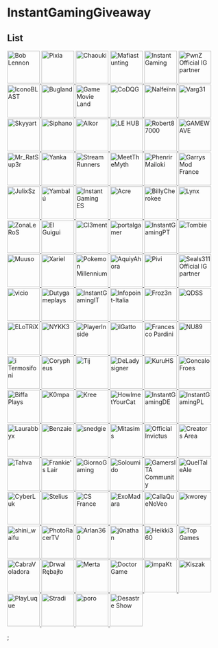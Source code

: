 # InstantGamingGiveaway

## List

<p id="giveaways" align="left">
  <a
    class="giveaway"
    href="https://www.instant-gaming.com/de/giveaway/BOBLENNON?igr=kostjabtw"
    target="_blank"
    rel="noreferrer"
  >
    <img
      src="https://gaming-cdn.com/images/avatars/12254287-1660306272.jpg"
      alt="Bob Lennon"
      width="76"
      height="76"
    />
  </a>
  <a
    class="giveaway"
    href="https://www.instant-gaming.com/de/giveaway/PIXIA?igr=kostjabtw"
    target="_blank"
    rel="noreferrer"
  >
    <img
      src="https://gaming-cdn.com/images/avatars/7831487-1561130856.jpg"
      alt="Pixia"
      width="76"
      height="76"
    />
  </a>
  <a
    class="giveaway"
    href="https://www.instant-gaming.com/fr/giveaway/chaouki?igr=kostjabtw"
    target="_blank"
    rel="noreferrer"
  >
    <img
      src="https://gaming-cdn.com/images/avatars/336149-1646325089.jpg"
      alt="Chaouki"
      width="76"
      height="76"
    />
  </a>
  <a
    class="giveaway"
    href="https://www.instant-gaming.com/fr/giveaway/MAFIASTUNTING?igr=kostjabtw"
    target="_blank"
    rel="noreferrer"
  >
    <img
      src="https://gaming-cdn.com/images/avatars/11592735-1594039464.jpg"
      alt="Mafiastunting"
      width="76"
      height="76"
    />
  </a>
  <a
    class="giveaway"
    href="https://www.instant-gaming.com/de/giveaway/INSTANTGAMING?igr=kostjabtw"
    target="_blank"
    rel="noreferrer"
  >
    <img
      src="https://gaming-cdn.com/images/avatars/2700115-1546959181.jpg"
      alt="Instant Gaming"
      width="76"
      height="76"
    />
  </a>
  <a
    class="giveaway"
    href="https://www.instant-gaming.com/fr/giveaway/SUPREMELEADER?igr=kostjabtw"
    target="_blank"
    rel="noreferrer"
  >
    <img
      src="https://gaming-cdn.com/images/avatars/1716955-1681777192.jpg"
      alt="PwnZ Official IG partner"
      width="76"
      height="76"
    />
  </a>
  <a
    class="giveaway"
    href="https://www.instant-gaming.com/de/giveaway/ICONOBLAST?igr=kostjabtw"
    target="_blank"
    rel="noreferrer"
  >
    <img
      src="https://gaming-cdn.com/images/avatars/173704-1571080323.jpg"
      alt="IconoBLAST"
      width="76"
      height="76"
    />
  </a>
  <a
    class="giveaway"
    href="https://www.instant-gaming.com/fr/giveaway/bugland?igr=kostjabtw"
    target="_blank"
    rel="noreferrer"
  >
    <img
      src="https://gaming-cdn.com/images/avatars/3009082-1540312665.jpg"
      alt="Bugland"
      width="76"
      height="76"
    />
  </a>
  <a
    class="giveaway"
    href="https://www.instant-gaming.com/fr/giveaway/GAMEMOVIELAND?igr=kostjabtw"
    target="_blank"
    rel="noreferrer"
  >
    <img
      src="https://gaming-cdn.com/images/avatars/170629-1547987125.jpg"
      alt="Game Movie Land"
      width="76"
      height="76"
    />
  </a>
  <a
    class="giveaway"
    href="https://www.instant-gaming.com/fr/giveaway/CODQG?igr=kostjabtw"
    target="_blank"
    rel="noreferrer"
  >
    <img
      src="https://gaming-cdn.com/images/avatars/452863-1561392211.jpg"
      alt="CoDQG"
      width="76"
      height="76"
    />
  </a>
  <a
    class="giveaway"
    href="https://www.instant-gaming.com/fr/giveaway/NALFEINN?igr=kostjabtw"
    target="_blank"
    rel="noreferrer"
  >
    <img
      src="https://gaming-cdn.com/images/avatars/2210688-1649113160.jpg"
      alt="Nalfeïnn"
      width="76"
      height="76"
    />
  </a>
  <a
    class="giveaway"
    href="https://www.instant-gaming.com/fr/giveaway/VARG?igr=kostjabtw"
    target="_blank"
    rel="noreferrer"
  >
    <img
      src="https://gaming-cdn.com/images/avatars/5518320-1553640087.jpg"
      alt="Varg31"
      width="76"
      height="76"
    />
  </a>
  <a
    class="giveaway"
    href="https://www.instant-gaming.com/de/giveaway/skyyart?igr=kostjabtw"
    target="_blank"
    rel="noreferrer"
  >
    <img
      src="https://gaming-cdn.com/images/avatars/8099122-1564755224.jpg"
      alt="Skyyart"
      width="76"
      height="76"
    />
  </a>
  <a
    class="giveaway"
    href="https://www.instant-gaming.com/fr/giveaway/SIPHANO?igr=kostjabtw"
    target="_blank"
    rel="noreferrer"
  >
    <img
      src="https://gaming-cdn.com/images/avatars/11592640-1594134353.jpg"
      alt="Siphano"
      width="76"
      height="76"
    />
  </a>
  <a
    class="giveaway"
    href="https://www.instant-gaming.com/fr/giveaway/ALKOR?igr=kostjabtw"
    target="_blank"
    rel="noreferrer"
  >
    <img
      src="https://gaming-cdn.com/images/avatars/4684425-1617274240.jpg"
      alt="Alkor"
      width="76"
      height="76"
    />
  </a>
  <a
    class="giveaway"
    href="https://www.instant-gaming.com/fr/giveaway/SEGMENT?igr=kostjabtw"
    target="_blank"
    rel="noreferrer"
  >
    <img
      src="https://gaming-cdn.com/images/avatars/14447951-1677748902.jpg"
      alt="LE HUB"
      width="76"
      height="76"
    />
  </a>
  <a
    class="giveaway"
    href="https://www.instant-gaming.com/fr/giveaway/ROBERT?igr=kostjabtw"
    target="_blank"
    rel="noreferrer"
  >
    <img
      src="https://gaming-cdn.com/images/avatars/765860-1527847205.jpg"
      alt="Robert87000"
      width="76"
      height="76"
    />
  </a>
  <a
    class="giveaway"
    href="https://www.instant-gaming.com/de/giveaway/GAMEWAVE?igr=kostjabtw"
    target="_blank"
    rel="noreferrer"
  >
    <img
      src="https://gaming-cdn.com/images/avatars/3297504-1554723487.jpg"
      alt="GAMEWAVE"
      width="76"
      height="76"
    />
  </a>
  <a
    class="giveaway"
    href="https://www.instant-gaming.com/fr/giveaway/RATSUPER?igr=kostjabtw"
    target="_blank"
    rel="noreferrer"
  >
    <img
      src="https://gaming-cdn.com/images/avatars/162664-1527173086.jpg"
      alt="Mr_RatSup3r"
      width="76"
      height="76"
    />
  </a>
  <a
    class="giveaway"
    href="https://www.instant-gaming.com/de/giveaway/YANKA?igr=kostjabtw"
    target="_blank"
    rel="noreferrer"
  >
    <img
      src="https://gaming-cdn.com/images/avatars/17791717-1684537536.jpg"
      alt="Yanka"
      width="76"
      height="76"
    />
  </a>
  <a
    class="giveaway"
    href="https://www.instant-gaming.com/fr/giveaway/STREAMRUNNERS?igr=kostjabtw"
    target="_blank"
    rel="noreferrer"
  >
    <img
      src="https://gaming-cdn.com/images/avatars/15530490-1634564097.jpg"
      alt="StreamRunners"
      width="76"
      height="76"
    />
  </a>
  <a
    class="giveaway"
    href="https://www.instant-gaming.com/de/giveaway/MeetTheMyth?igr=kostjabtw"
    target="_blank"
    rel="noreferrer"
  >
    <img
      src="https://gaming-cdn.com/images/avatars/911134-1650630244.jpg"
      alt="MeetTheMyth"
      width="76"
      height="76"
    />
  </a>
  <a
    class="giveaway"
    href="https://www.instant-gaming.com/de/giveaway/PHENRIR?igr=kostjabtw"
    target="_blank"
    rel="noreferrer"
  >
    <img
      src="https://gaming-cdn.com/images/avatars/16050488-1638352180.jpg"
      alt="Phenrir Mailoki"
      width="76"
      height="76"
    />
  </a>
  <a
    class="giveaway"
    href="https://www.instant-gaming.com/fr/giveaway/GMODFR?igr=kostjabtw"
    target="_blank"
    rel="noreferrer"
  >
    <img
      src="https://gaming-cdn.com/images/avatars/15499812-1646775114.jpg"
      alt="Garrys Mod France"
      width="76"
      height="76"
    />
  </a>
  <a
    class="giveaway"
    href="https://www.instant-gaming.com/de/giveaway/JULIXSZ?igr=kostjabtw"
    target="_blank"
    rel="noreferrer"
  >
    <img
      src="https://gaming-cdn.com/images/avatars/17310739-1649259316.jpg"
      alt="JulixSz"
      width="76"
      height="76"
    />
  </a>
  <a
    class="giveaway"
    href="https://www.instant-gaming.com/de/giveaway/YAMBALU?igr=kostjabtw"
    target="_blank"
    rel="noreferrer"
  >
    <img
      src="https://gaming-cdn.com/images/avatars/1299958-1667123766.jpg"
      alt="Yambalú"
      width="76"
      height="76"
    />
  </a>
  <a
    class="giveaway"
    href="https://www.instant-gaming.com/de/giveaway/INSTANTGAMINGES?igr=kostjabtw"
    target="_blank"
    rel="noreferrer"
  >
    <img
      src="https://gaming-cdn.com/images/avatars/825485-1683532505.jpg"
      alt="Instant Gaming ES"
      width="76"
      height="76"
    />
  </a>
  <a
    class="giveaway"
    href="https://www.instant-gaming.com/de/giveaway/ACRE?igr=kostjabtw"
    target="_blank"
    rel="noreferrer"
  >
    <img
      src="https://gaming-cdn.com/images/avatars/2550652-1614044439.jpg"
      alt="Acre"
      width="76"
      height="76"
    />
  </a>
  <a
    class="giveaway"
    href="https://www.instant-gaming.com/de/giveaway/BILLYCHEROKEE?igr=kostjabtw"
    target="_blank"
    rel="noreferrer"
  >
    <img
      src="https://gaming-cdn.com/images/avatars/2072378-1604485229.jpg"
      alt="BillyCherokee"
      width="76"
      height="76"
    />
  </a>
  <a
    class="giveaway"
    href="https://www.instant-gaming.com/de/giveaway/LYNX?igr=kostjabtw"
    target="_blank"
    rel="noreferrer"
  >
    <img
      src="https://gaming-cdn.com/images/avatars/2437583-1659723926.jpg"
      alt="Lynx"
      width="76"
      height="76"
    />
  </a>
  <a
    class="giveaway"
    href="https://www.instant-gaming.com/de/giveaway/ZONALEROS?igr=kostjabtw"
    target="_blank"
    rel="noreferrer"
  >
    <img
      src="https://gaming-cdn.com/images/avatars/13745456-1614222765.jpg"
      alt="ZonaLeRoS"
      width="76"
      height="76"
    />
  </a>
  <a
    class="giveaway"
    href="https://www.instant-gaming.com/de/giveaway/GUIGUI?igr=kostjabtw"
    target="_blank"
    rel="noreferrer"
  >
    <img
      src="https://gaming-cdn.com/images/avatars/262337-1647999658.jpg"
      alt="El Guigui"
      width="76"
      height="76"
    />
  </a>
  <a
    class="giveaway"
    href="https://www.instant-gaming.com/fr/giveaway/PORAID?igr=kostjabtw"
    target="_blank"
    rel="noreferrer"
  >
    <img
      src="https://gaming-cdn.com/images/avatars/5324059-1634130045.jpg"
      alt="Cl3ment"
      width="76"
      height="76"
    />
  </a>
  <a
    class="giveaway"
    href="https://www.instant-gaming.com/de/giveaway/PORTALGAMER?igr=kostjabtw"
    target="_blank"
    rel="noreferrer"
  >
    <img
      src="https://gaming-cdn.com/images/avatars/14576258-1649363215.jpg"
      alt="portalgamer"
      width="76"
      height="76"
    />
  </a>
  <a
    class="giveaway"
    href="https://www.instant-gaming.com/de/giveaway/INSTANTGAMINGPT?igr=kostjabtw"
    target="_blank"
    rel="noreferrer"
  >
    <img
      src="https://gaming-cdn.com/images/avatars/16693760-1689603180.jpg"
      alt="InstantGamingPT"
      width="76"
      height="76"
    />
  </a>
  <a
    class="giveaway"
    href="https://www.instant-gaming.com/de/giveaway/TOMBIE?igr=kostjabtw"
    target="_blank"
    rel="noreferrer"
  >
    <img
      src="https://gaming-cdn.com/images/avatars/7276237-1585753188.jpg"
      alt="Tombie"
      width="76"
      height="76"
    />
  </a>
  <a
    class="giveaway"
    href="https://www.instant-gaming.com/de/giveaway/muusoo?igr=kostjabtw"
    target="_blank"
    rel="noreferrer"
  >
    <img
      src="https://gaming-cdn.com/images/avatars/6107700-1630593332.jpg"
      alt="Muuso"
      width="76"
      height="76"
    />
  </a>
  <a
    class="giveaway"
    href="https://www.instant-gaming.com/de/giveaway/xariel?igr=kostjabtw"
    target="_blank"
    rel="noreferrer"
  >
    <img
      src="https://gaming-cdn.com/images/avatars/767265-1595434670.jpg"
      alt="Xariel"
      width="76"
      height="76"
    />
  </a>
  <a
    class="giveaway"
    href="https://www.instant-gaming.com/de/giveaway/POKEMONMILLENNIUM?igr=kostjabtw"
    target="_blank"
    rel="noreferrer"
  >
    <img
      src="https://gaming-cdn.com/images/avatars/8857101-1582127081.jpg"
      alt="Pokemon Millennium"
      width="76"
      height="76"
    />
  </a>
  <a
    class="giveaway"
    href="https://www.instant-gaming.com/de/giveaway/AQUIYAHORA?igr=kostjabtw"
    target="_blank"
    rel="noreferrer"
  >
    <img
      src="https://gaming-cdn.com/images/avatars/5219782-1581748271.jpg"
      alt="AquiyAhora"
      width="76"
      height="76"
    />
  </a>
  <a
    class="giveaway"
    href="https://www.instant-gaming.com/de/giveaway/PIVI?igr=kostjabtw"
    target="_blank"
    rel="noreferrer"
  >
    <img
      src="https://gaming-cdn.com/images/avatars/8850456-1573572198.jpg"
      alt="Pivi"
      width="76"
      height="76"
    />
  </a>
  <a
    class="giveaway"
    href="https://www.instant-gaming.com/de/giveaway/Seals311?igr=kostjabtw"
    target="_blank"
    rel="noreferrer"
  >
    <img
      src="https://gaming-cdn.com/images/avatars/3502745-1617900174.jpg"
      alt="Seals311 Official IG partner"
      width="76"
      height="76"
    />
  </a>
  <a
    class="giveaway"
    href="https://www.instant-gaming.com/de/giveaway/vicio?igr=kostjabtw"
    target="_blank"
    rel="noreferrer"
  >
    <img
      src="https://gaming-cdn.com/images/avatars/881499-1523615431.jpg"
      alt="vicio"
      width="76"
      height="76"
    />
  </a>
  <a
    class="giveaway"
    href="https://www.instant-gaming.com/de/giveaway/dutygameplays?igr=kostjabtw"
    target="_blank"
    rel="noreferrer"
  >
    <img
      src="https://gaming-cdn.com/images/avatars/3848254-1561022824.jpg"
      alt="Dutygameplays"
      width="76"
      height="76"
    />
  </a>
  <a
    class="giveaway"
    href="https://www.instant-gaming.com/de/giveaway/INSTANTGAMINGITALIA?igr=kostjabtw"
    target="_blank"
    rel="noreferrer"
  >
    <img
      src="https://gaming-cdn.com/images/avatars/7534356-1687868492.jpg"
      alt="InstantGamingIT"
      width="76"
      height="76"
    />
  </a>
  <a
    class="giveaway"
    href="https://www.instant-gaming.com/de/giveaway/INFOPOINT-ITALIA?igr=kostjabtw"
    target="_blank"
    rel="noreferrer"
  >
    <img
      src="https://gaming-cdn.com/images/avatars/5022391-1620639580.jpg"
      alt="Infopoint-Italia"
      width="76"
      height="76"
    />
  </a>
  <a
    class="giveaway"
    href="https://www.instant-gaming.com/de/giveaway/FROZ3N?igr=kostjabtw"
    target="_blank"
    rel="noreferrer"
  >
    <img
      src="https://gaming-cdn.com/images/avatars/1016668-1682448159.jpg"
      alt="Froz3n"
      width="76"
      height="76"
    />
  </a>
  <a
    class="giveaway"
    href="https://www.instant-gaming.com/de/giveaway/QDSS?igr=kostjabtw"
    target="_blank"
    rel="noreferrer"
  >
    <img
      src="https://gaming-cdn.com/images/avatars/8851878-1587464483.jpg"
      alt="QDSS"
      width="76"
      height="76"
    />
  </a>
  <a
    class="giveaway"
    href="https://www.instant-gaming.com/de/giveaway/ELOTRIX?igr=kostjabtw"
    target="_blank"
    rel="noreferrer"
  >
    <img
      src="https://gaming-cdn.com/images/avatars/9351061-1578514985.jpg"
      alt="ELoTRiX"
      width="76"
      height="76"
    />
  </a>
  <a
    class="giveaway"
    href="https://www.instant-gaming.com/de/giveaway/NYKK3?igr=kostjabtw"
    target="_blank"
    rel="noreferrer"
  >
    <img
      src="https://gaming-cdn.com/images/avatars/560668-1500305390.jpg"
      alt="NYKK3"
      width="76"
      height="76"
    />
  </a>
  <a
    class="giveaway"
    href="https://www.instant-gaming.com/de/giveaway/PLAYERINSIDE?igr=kostjabtw"
    target="_blank"
    rel="noreferrer"
  >
    <img
      src="https://gaming-cdn.com/images/avatars/1115181-1694833323.jpg"
      alt="PlayerInside"
      width="76"
      height="76"
    />
  </a>
  <a
    class="giveaway"
    href="https://www.instant-gaming.com/de/giveaway/ILGATTOSULTUBO?igr=kostjabtw"
    target="_blank"
    rel="noreferrer"
  >
    <img
      src="https://gaming-cdn.com/images/avatars/539151-1690300630.jpg"
      alt="ilGatto"
      width="76"
      height="76"
    />
  </a>
  <a
    class="giveaway"
    href="https://www.instant-gaming.com/de/giveaway/FRANCESCOPARDINI?igr=kostjabtw"
    target="_blank"
    rel="noreferrer"
  >
    <img
      src="https://gaming-cdn.com/images/avatars/9461224-1581008870.jpg"
      alt="Francesco Pardini"
      width="76"
      height="76"
    />
  </a>
  <a
    class="giveaway"
    href="https://www.instant-gaming.com/de/giveaway/NU89?igr=kostjabtw"
    target="_blank"
    rel="noreferrer"
  >
    <img
      src="https://gaming-cdn.com/images/avatars/3123668-1636629261.jpg"
      alt="NU89"
      width="76"
      height="76"
    />
  </a>
  <a
    class="giveaway"
    href="https://www.instant-gaming.com/de/giveaway/ITERMOSIFONI?igr=kostjabtw"
    target="_blank"
    rel="noreferrer"
  >
    <img
      src="https://gaming-cdn.com/images/avatars/811973-1557938063.jpg"
      alt="i Termosifoni"
      width="76"
      height="76"
    />
  </a>
  <a
    class="giveaway"
    href="https://www.instant-gaming.com/de/giveaway/CORYPHEUS?igr=kostjabtw"
    target="_blank"
    rel="noreferrer"
  >
    <img
      src="https://gaming-cdn.com/images/avatars/15398397-1632480753.jpg"
      alt="Corypheus"
      width="76"
      height="76"
    />
  </a>
  <a
    class="giveaway"
    href="https://www.instant-gaming.com/de/giveaway/THETJI?igr=kostjabtw"
    target="_blank"
    rel="noreferrer"
  >
    <img
      src="https://gaming-cdn.com/images/avatars/17123566-1647950384.jpg"
      alt="Tij"
      width="76"
      height="76"
    />
  </a>
  <a
    class="giveaway"
    href="https://www.instant-gaming.com/de/giveaway/deladysigner?igr=kostjabtw"
    target="_blank"
    rel="noreferrer"
  >
    <img
      src="https://gaming-cdn.com/images/avatars/7761723-1615476784.jpg"
      alt="DeLadysigner"
      width="76"
      height="76"
    />
  </a>
  <a
    class="giveaway"
    href="https://www.instant-gaming.com/de/giveaway/KURU?igr=kostjabtw"
    target="_blank"
    rel="noreferrer"
  >
    <img
      src="https://gaming-cdn.com/images/avatars/8991415-1574995082.jpg"
      alt="KuruHS"
      width="76"
      height="76"
    />
  </a>
  <a
    class="giveaway"
    href="https://www.instant-gaming.com/de/giveaway/GONCALOFROES?igr=kostjabtw"
    target="_blank"
    rel="noreferrer"
  >
    <img
      src="https://gaming-cdn.com/images/avatars/15389337-1659363715.jpg"
      alt="GoncaloFroes"
      width="76"
      height="76"
    />
  </a>
  <a
    class="giveaway"
    href="https://www.instant-gaming.com/de/giveaway/biffa?igr=kostjabtw"
    target="_blank"
    rel="noreferrer"
  >
    <img
      src="https://gaming-cdn.com/images/avatars/21867230-1698315461.jpg"
      alt="Biffa Plays"
      width="76"
      height="76"
    />
  </a>
  <a
    class="giveaway"
    href="https://www.instant-gaming.com/de/giveaway/K0MPA?igr=kostjabtw"
    target="_blank"
    rel="noreferrer"
  >
    <img
      src="https://gaming-cdn.com/images/avatars/17310536-1649317648.jpg"
      alt="K0mpa"
      width="76"
      height="76"
    />
  </a>
  <a
    class="giveaway"
    href="https://www.instant-gaming.com/de/giveaway/kree?igr=kostjabtw"
    target="_blank"
    rel="noreferrer"
  >
    <img
      src="https://gaming-cdn.com/images/avatars/21152867-1689094777.jpg"
      alt="Kree"
      width="76"
      height="76"
    />
  </a>
  <a
    class="giveaway"
    href="https://www.instant-gaming.com/de/giveaway/howimetyourcat?igr=kostjabtw"
    target="_blank"
    rel="noreferrer"
  >
    <img
      src="https://gaming-cdn.com/images/avatars/2761556-1681806334.jpg"
      alt="HowImetYourCat"
      width="76"
      height="76"
    />
  </a>
  <a
    class="giveaway"
    href="https://www.instant-gaming.com/de/giveaway/instantgamingde?igr=kostjabtw"
    target="_blank"
    rel="noreferrer"
  >
    <img
      src="https://gaming-cdn.com/images/avatars/2700115-1699892940.jpg"
      alt="InstantGamingDE"
      width="76"
      height="76"
    />
  </a>
  <a
    class="giveaway"
    href="https://www.instant-gaming.com/de/giveaway/INSTANTGAMINGPL?igr=kostjabtw"
    target="_blank"
    rel="noreferrer"
  >
    <img
      src="https://gaming-cdn.com/images/avatars/2700115-1699892940.jpg"
      alt="InstantGamingPL"
      width="76"
      height="76"
    />
  </a>
  <a
    class="giveaway"
    href="https://www.instant-gaming.com/de/giveaway/laurabbyx?igr=kostjabtw"
    target="_blank"
    rel="noreferrer"
  >
    <img
      src="https://gaming-cdn.com/images/avatars/23659673-1710786509.jpg"
      alt="Laurabbyx"
      width="76"
      height="76"
    />
  </a>
  <a
    class="giveaway"
    href="https://www.instant-gaming.com/de/giveaway/benzaie?igr=kostjabtw"
    target="_blank"
    rel="noreferrer"
  >
    <img
      src="https://gaming-cdn.com/images/avatars/22690348-1706715875.jpg"
      alt="Benzaie"
      width="76"
      height="76"
    />
  </a>
  <a
    class="giveaway"
    href="https://www.instant-gaming.com/de/giveaway/snedgie?igr=kostjabtw"
    target="_blank"
    rel="noreferrer"
  >
    <img
      src="https://gaming-cdn.com/images/avatars/23507458-1709662317.jpg"
      alt="snedgie"
      width="76"
      height="76"
    />
  </a>
  <a
    class="giveaway"
    href="https://www.instant-gaming.com/de/giveaway/mitasims?igr=kostjabtw"
    target="_blank"
    rel="noreferrer"
  >
    <img
      src="https://gaming-cdn.com/images/avatars/20860359-1685554038.jpg"
      alt="Mitasims"
      width="76"
      height="76"
    />
  </a>
  <a
    class="giveaway"
    href="https://www.instant-gaming.com/de/giveaway/officialinvictus?igr=kostjabtw"
    target="_blank"
    rel="noreferrer"
  >
    <img
      src="https://gaming-cdn.com/images/avatars/21241269-1689851267.jpg"
      alt="Official Invictus"
      width="76"
      height="76"
    />
  </a>
  <a
    class="giveaway"
    href="https://www.instant-gaming.com/de/giveaway/GCA?igr=kostjabtw"
    target="_blank"
    rel="noreferrer"
  >
    <img
      src="https://gaming-cdn.com/images/avatars/3773947-1698238052.jpg"
      alt="Creators Area"
      width="76"
      height="76"
    />
  </a>
  <a
    class="giveaway"
    href="https://www.instant-gaming.com/de/giveaway/tahva?igr=kostjabtw"
    target="_blank"
    rel="noreferrer"
  >
    <img
      src="https://gaming-cdn.com/images/avatars/10646155-1708975800.jpg"
      alt="Tahva"
      width="76"
      height="76"
    />
  </a>
  <a
    class="giveaway"
    href="https://www.instant-gaming.com/de/giveaway/frankieslair?igr=kostjabtw"
    target="_blank"
    rel="noreferrer"
  >
    <img
      src="https://gaming-cdn.com/images/avatars/23820479-1712567596.jpg"
      alt="Frankie's Lair"
      width="76"
      height="76"
    />
  </a>
  <a
    class="giveaway"
    href="https://www.instant-gaming.com/de/giveaway/GIORNOGAMING?igr=kostjabtw"
    target="_blank"
    rel="noreferrer"
  >
    <img
      src="https://gaming-cdn.com/images/avatars/4011018-1561985872.jpg"
      alt="GiornoGaming"
      width="76"
      height="76"
    />
  </a>
  <a
    class="giveaway"
    href="https://www.instant-gaming.com/de/giveaway/SOLOUMIDO?igr=kostjabtw"
    target="_blank"
    rel="noreferrer"
  >
    <img
      src="https://gaming-cdn.com/images/avatars/12543134-1662069422.jpg"
      alt="Soloumido"
      width="76"
      height="76"
    />
  </a>
  <a
    class="giveaway"
    href="https://www.instant-gaming.com/de/giveaway/GAMERSITACOMMUNITY?igr=kostjabtw"
    target="_blank"
    rel="noreferrer"
  >
    <img
      src="https://gaming-cdn.com/images/avatars/11758153-1595930018.jpg"
      alt="GamersITA Community"
      width="76"
      height="76"
    />
  </a>
  <a
    class="giveaway"
    href="https://www.instant-gaming.com/de/giveaway/queltaleale?igr=kostjabtw"
    target="_blank"
    rel="noreferrer"
  >
    <img
      src="https://gaming-cdn.com/images/avatars/857289-1687160343.jpg"
      alt="QuelTaleAle"
      width="76"
      height="76"
    />
  </a>
  <a
    class="giveaway"
    href="https://www.instant-gaming.com/de/giveaway/CYBERLUK?igr=kostjabtw"
    target="_blank"
    rel="noreferrer"
  >
    <img
      src="https://gaming-cdn.com/images/avatars/9983452-1617873810.jpg"
      alt="CyberLuk"
      width="76"
      height="76"
    />
  </a>
  <a
    class="giveaway"
    href="https://www.instant-gaming.com/de/giveaway/STELIUS?igr=kostjabtw"
    target="_blank"
    rel="noreferrer"
  >
    <img
      src="https://gaming-cdn.com/images/avatars/6294915-1637162339.jpg"
      alt="Stelius"
      width="76"
      height="76"
    />
  </a>
  <a
    class="giveaway"
    href="https://www.instant-gaming.com/fr/giveaway/CSGOFR?igr=kostjabtw"
    target="_blank"
    rel="noreferrer"
  >
    <img
      src="https://gaming-cdn.com/images/avatars/1994535-1695849965.jpg"
      alt="CS France"
      width="76"
      height="76"
    />
  </a>
  <a
    class="giveaway"
    href="https://www.instant-gaming.com/fr/giveaway/EXOMADARA?igr=kostjabtw"
    target="_blank"
    rel="noreferrer"
  >
    <img
      src="https://gaming-cdn.com/images/avatars/859995-1693223960.jpg"
      alt="ExoMadara"
      width="76"
      height="76"
    />
  </a>
  <a
    class="giveaway"
    href="https://www.instant-gaming.com/de/giveaway/CALLAQUENOVEO?igr=kostjabtw"
    target="_blank"
    rel="noreferrer"
  >
    <img
      src="https://gaming-cdn.com/images/avatars/18994389-1692445235.jpg"
      alt="CallaQueNoVeo"
      width="76"
      height="76"
    />
  </a>
  <a
    class="giveaway"
    href="https://www.instant-gaming.com/de/giveaway/KWOREY?igr=kostjabtw"
    target="_blank"
    rel="noreferrer"
  >
    <img
      src="https://gaming-cdn.com/images/avatars/1599623-1603853393.jpg"
      alt="kworey"
      width="76"
      height="76"
    />
  </a>
  <a
    class="giveaway"
    href="https://www.instant-gaming.com/de/giveaway/shiniwaifu?igr=kostjabtw"
    target="_blank"
    rel="noreferrer"
  >
    <img
      src="https://gaming-cdn.com/images/avatars/23961129-1715698096.jpg"
      alt="shini_waifu"
      width="76"
      height="76"
    />
  </a>
  <a
    class="giveaway"
    href="https://www.instant-gaming.com/de/giveaway/PHOTORACERTV?igr=kostjabtw"
    target="_blank"
    rel="noreferrer"
  >
    <img
      src="https://gaming-cdn.com/images/avatars/11519077-1621966067.jpg"
      alt="PhotoRacerTV"
      width="76"
      height="76"
    />
  </a>
  <a
    class="giveaway"
    href="https://www.instant-gaming.com/de/giveaway/ARLAN360?igr=kostjabtw"
    target="_blank"
    rel="noreferrer"
  >
    <img
      src="https://gaming-cdn.com/images/avatars/19166590-1670176579.jpg"
      alt="Arlan360"
      width="76"
      height="76"
    />
  </a>
  <a
    class="giveaway"
    href="https://www.instant-gaming.com/de/giveaway/j0nathan?igr=kostjabtw"
    target="_blank"
    rel="noreferrer"
  >
    <img
      src="https://gaming-cdn.com/images/avatars/32491-1612461730.jpg"
      alt="j0nathan"
      width="76"
      height="76"
    />
  </a>
  <a
    class="giveaway"
    href="https://www.instant-gaming.com/de/giveaway/HEIKKI360?igr=kostjabtw"
    target="_blank"
    rel="noreferrer"
  >
    <img
      src="https://gaming-cdn.com/images/avatars/7276336-1553876546.jpg"
      alt="Heikki360"
      width="76"
      height="76"
    />
  </a>
  <a
    class="giveaway"
    href="https://www.instant-gaming.com/de/giveaway/topgames?igr=kostjabtw"
    target="_blank"
    rel="noreferrer"
  >
    <img
      src="https://gaming-cdn.com/images/avatars/3694635-1636126807.jpg"
      alt="Top Games"
      width="76"
      height="76"
    />
  </a>
  <a
    class="giveaway"
    href="https://www.instant-gaming.com/de/giveaway/CABRAVOLADORA?igr=kostjabtw"
    target="_blank"
    rel="noreferrer"
  >
    <img
      src="https://gaming-cdn.com/images/avatars/367168-1463061235.jpg"
      alt="CabraVoladora"
      width="76"
      height="76"
    />
  </a>
  <a
    class="giveaway"
    href="https://www.instant-gaming.com/de/giveaway/DRWAL?igr=kostjabtw"
    target="_blank"
    rel="noreferrer"
  >
    <img
      src="https://gaming-cdn.com/images/avatars/16373643-1644843063.jpg"
      alt="Drwal Rębajło"
      width="76"
      height="76"
    />
  </a>
  <a
    class="giveaway"
    href="https://www.instant-gaming.com/de/giveaway/MERTA?igr=kostjabtw"
    target="_blank"
    rel="noreferrer"
  >
    <img
      src="https://gaming-cdn.com/images/avatars/16704111-1643815283.jpg"
      alt="Merta"
      width="76"
      height="76"
    />
  </a>
  <a
    class="giveaway"
    href="https://www.instant-gaming.com/de/giveaway/doctorgame?igr=kostjabtw"
    target="_blank"
    rel="noreferrer"
  >
    <img
      src="https://gaming-cdn.com/images/avatars/23916965-1713908032.jpg"
      alt="Doctor Game"
      width="76"
      height="76"
    />
  </a>
  <a
    class="giveaway"
    href="https://www.instant-gaming.com/de/giveaway/IMPAKT?igr=kostjabtw"
    target="_blank"
    rel="noreferrer"
  >
    <img
      src="https://gaming-cdn.com/images/avatars/9828884-1649672897.jpg"
      alt="impaKt"
      width="76"
      height="76"
    />
  </a>
  <a
    class="giveaway"
    href="https://www.instant-gaming.com/de/giveaway/kiszak?igr=kostjabtw"
    target="_blank"
    rel="noreferrer"
  >
    <img
      src="https://gaming-cdn.com/images/avatars/16472848-1693834365.jpg"
      alt="Kiszak"
      width="76"
      height="76"
    />
  </a>
  <a
    class="giveaway"
    href="https://www.instant-gaming.com/de/giveaway/playluque?igr=kostjabtw"
    target="_blank"
    rel="noreferrer"
  >
    <img
      src="https://gaming-cdn.com/images/avatars/21036547-1687441412.jpg"
      alt="PlayLuque"
      width="76"
      height="76"
    />
  </a>
  <a
    class="giveaway"
    href="https://www.instant-gaming.com/de/giveaway/STRADI?igr=kostjabtw"
    target="_blank"
    rel="noreferrer"
  >
    <img
      src="https://gaming-cdn.com/images/avatars/2544880-1691670477.jpg"
      alt="Stradi"
      width="76"
      height="76"
    />
  </a>
  <a
    class="giveaway"
    href="https://www.instant-gaming.com/de/giveaway/poro?igr=kostjabtw"
    target="_blank"
    rel="noreferrer"
  >
    <img
      src="https://gaming-cdn.com/images/avatars/24150014-1715595420.jpg"
      alt="poro"
      width="76"
      height="76"
    />
  </a>
  <a
    class="giveaway"
    href="https://www.instant-gaming.com/de/giveaway/DESASTRESHOW?igr=kostjabtw"
    target="_blank"
    rel="noreferrer"
  >
    <img
      src="https://gaming-cdn.com/images/avatars/1897045-1617093992.jpg"
      alt="Desastre Show"
      width="76"
      height="76"
    />
  </a>
</p>;

